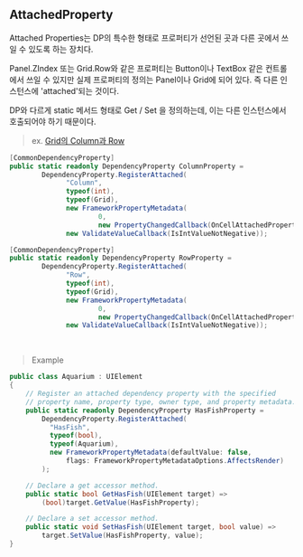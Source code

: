 ## AttachedProperty

Attached Properties는 DP의 특수한 형태로 프로퍼티가 선언된 곳과 다른 곳에서 쓰일 수 있도록 하는 장치다. 

Panel.ZIndex 또는 Grid.Row와 같은 프로퍼티는 Button이나 TextBox 같은 컨트롤에서 쓰일 수 있지만 실제 프로퍼티의 정의는 Panel이나 Grid에 되어 있다. 즉 다른 인스턴스에 'attached'되는 것이다. 

DP와 다르게 static 메서드 형태로 Get / Set 을 정의하는데, 이는 다른 인스턴스에서 호출되어야 하기 때문이다.

> ex. [Grid의 Column과 Row](https://github.com/dotnet/wpf/blob/main/src/Microsoft.DotNet.Wpf/src/PresentationFramework/System/Windows/Controls/Grid.cs)

```csharp
[CommonDependencyProperty]
public static readonly DependencyProperty ColumnProperty =
        DependencyProperty.RegisterAttached(
              "Column",
              typeof(int),
              typeof(Grid),
              new FrameworkPropertyMetadata(
                      0,
                      new PropertyChangedCallback(OnCellAttachedPropertyChanged)),
              new ValidateValueCallback(IsIntValueNotNegative));

[CommonDependencyProperty]
public static readonly DependencyProperty RowProperty =
        DependencyProperty.RegisterAttached(
              "Row",
              typeof(int),
              typeof(Grid),
              new FrameworkPropertyMetadata(
                      0,
                      new PropertyChangedCallback(OnCellAttachedPropertyChanged)),
              new ValidateValueCallback(IsIntValueNotNegative));
```

<br>

> Example
```csharp
public class Aquarium : UIElement
{
    // Register an attached dependency property with the specified
    // property name, property type, owner type, and property metadata.
    public static readonly DependencyProperty HasFishProperty =
        DependencyProperty.RegisterAttached(
          "HasFish",
          typeof(bool),
          typeof(Aquarium),
          new FrameworkPropertyMetadata(defaultValue: false,
              flags: FrameworkPropertyMetadataOptions.AffectsRender)
        );

    // Declare a get accessor method.
    public static bool GetHasFish(UIElement target) =>
        (bool)target.GetValue(HasFishProperty);

    // Declare a set accessor method.
    public static void SetHasFish(UIElement target, bool value) =>
        target.SetValue(HasFishProperty, value);
}
```
